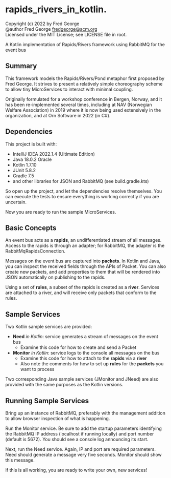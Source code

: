 # rapids_rivers_in_kotlin.

Copyright (c) 2022 by Fred George  
@author Fred George  fredgeorge@acm.org  
Licensed under the MIT License; see LICENSE file in root.

A Kotlin implementation of Rapids/Rivers framework using RabbitMQ for the event bus

## Summary

This framework models the Rapids/Rivers/Pond metaphor first proposed by Fred George.
It strives to present a relatively simple choreography scheme to allow tiny MicroServices
to interact with minimal coupling.

Originally formulated for a workshop conference in Bergen, Norway, and it has been re-implemented
several times, including at NAV (Norwegian Welfare Association) in 2019 where it is now being used
extensively in the organization, and at Orn Software in 2022 (in C#).

## Dependencies

This project is built with:

- IntelliJ IDEA 2022.1.4 (Ultimate Edition)
- Java 18.0.2 Oracle
- Kotlin 1.7.10
- JUnit 5.8.2
- Gradle 7.5
- and other libraries for JSON and RabbitMQ (see build.gradle.kts)

So open up the project, and let the dependencies resolve themselves. 
You can execute the tests to ensure everything is working correctly
if you are uncertain.

Now you are ready to run the sample MicroServices.

## Basic Concepts

An event bus acts as a __rapids__, an undifferentiated
stream of all messages. Access to the rapids is through an adapter;
for RabbitMQ, the adapter is the RabbitMqRapidsConnection.

Messages on the event bus are captured into __packets__. In Kotlin
and Java, you can inspect the received fields through the APIs
of Packet. You can also create new packets, and add properties to them
that will be rendered into JSON automatically on publishing to the rapids.

Using a set of __rules__, a subset of the rapids is created as a __river__.
Services are attached to a river, and will receive only packets that
conform to the rules.

## Sample Services

Two Kotlin sample services are provided:

- __Need__ _in Kotlin_: service generates a stream of messages on the event bus
    - Examine this code for how to create and send a Packet
- __Monitor__ _in Kotlin_: service logs to the console all messages on the bus
    - Examine this code for how to attach to the __rapids__ via a __river__
    - Also note the comments for how to set up __rules__ for the __packets__ you want to process

Two corresponding Java sample services (JMonitor and JNeed) are 
also provided with the same purposes as the Kotlin versions.

## Running Sample Services

Bring up an instance of RabbitMQ, preferably with the management addition to
allow browser inspection of what is happening.

Run the Monitor service. Be sure to add the startup parameters identifying 
the RabbitMQ IP address (localhost if running locally) and port number 
(default is 5672). You should see a console log announcing its start.

Next, run the Need service. Again, IP and port are required parameters. 
Need should generate a message very five seconds. Monitor should show 
this message.

If this is all working, you are ready to write your own, new services!
